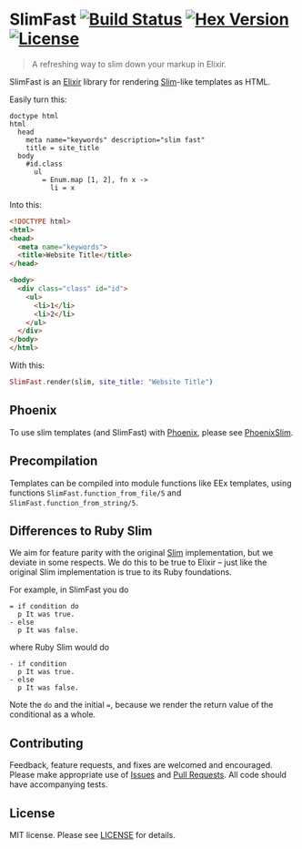# SlimFast [![Build Status][travis-img]][travis] [![Hex Version][hex-img]][hex] [![License][license-img]][license]

[travis-img]: https://travis-ci.org/doomspork/slim_fast.png?branch=master
[travis]: https://travis-ci.org/doomspork/slim_fast
[hex-img]: https://img.shields.io/hexpm/v/slim_fast.svg
[hex]: https://hex.pm/packages/slim_fast
[license-img]: http://img.shields.io/badge/license-MIT-brightgreen.svg
[license]: http://opensource.org/licenses/MIT

> A refreshing way to slim down your markup in Elixir.

SlimFast is an [Elixir](http://elixir-lang.com) library for rendering
[Slim](http://slim-lang.com)-like templates as HTML.

Easily turn this:

```slim
doctype html
html
  head
    meta name="keywords" description="slim fast"
    title = site_title
  body
    #id.class
      ul
        = Enum.map [1, 2], fn x ->
          li = x
```

Into this:

```html
<!DOCTYPE html>
<html>
<head>
  <meta name="keywords">
  <title>Website Title</title>
</head>

<body>
  <div class="class" id="id">
    <ul>
      <li>1</li>
      <li>2</li>
    </ul>
  </div>
</body>
</html>
```

With this:

```elixir
SlimFast.render(slim, site_title: "Website Title")
```


## Phoenix

To use slim templates (and SlimFast) with [Phoenix][phoenix], please see
[PhoenixSlim][phoenix-slim].

[phoenix]: http://www.phoenixframework.org/
[phoenix-slim]: https://github.com/doomspork/phoenix_slim


## Precompilation

Templates can be compiled into module functions like EEx templates, using
functions `SlimFast.function_from_file/5` and
`SlimFast.function_from_string/5`.


## Differences to Ruby Slim

We aim for feature parity with the original [Slim](http://slim-lang.com)
implementation, but we deviate in some respects. We do this to be true to
Elixir – just like the original Slim implementation is true to its Ruby
foundations.

For example, in SlimFast you do

```slim
= if condition do
  p It was true.
- else
  p It was false.
```

where Ruby Slim would do

```slim
- if condition
  p It was true.
- else
  p It was false.
```

Note the `do` and the initial `=`, because we render the return value of the
conditional as a whole.


## Contributing

Feedback, feature requests, and fixes are welcomed and encouraged.  Please
make appropriate use of [Issues][issues] and [Pull Requests][pulls].  All code
should have accompanying tests.

[issues]: https://github.com/doomspork/slim_fast/issues
[pulls]: https://github.com/doomspork/slim_fast/pulls


## License

MIT license. Please see [LICENSE][license] for details.

[LICENSE]: https://github.com/doomspork/slim_fast/blob/master/LICENSE
